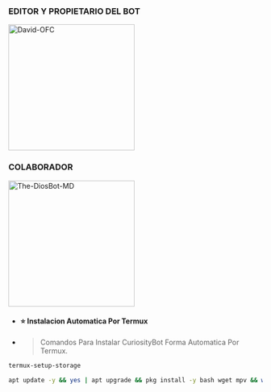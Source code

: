 ### EDITOR Y PROPIETARIO DEL BOT
<a href="https://github.com/David-OFC"><img src="https://github.com/David-OFC.png" width="250" height="250" alt="David-OFC"/></a>

### COLABORADOR 
<a href="https://github.com/The-DiosBot-MD"><img src="https://github.com/The-DiosBot-MD.png" width="250" height="250" alt="The-DiosBot-MD"/></a>

- #### ⭐ Instalacion Automatica Por Termux
- > Comandos Para Instalar CuriosityBot Forma Automatica Por Termux.

```bash
termux-setup-storage
```
```bash
apt update -y && yes | apt upgrade && pkg install -y bash wget mpv && wget -O - https://raw.githubusercontent.com/https://github.com/David-OFC/The-SimpleBot-MD/master/The-SimpleBot-MD.sh | bash
